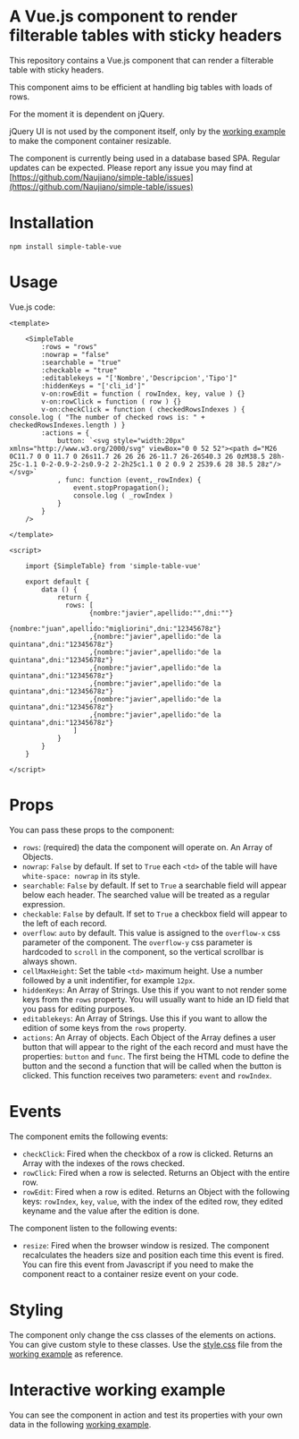 # A Vue.js component to render filterable tables with sticky headers

This repository contains a Vue.js component that can render a filterable table with sticky headers.

This component aims to be efficient at handling big tables with loads of rows.

For the moment it is dependent on jQuery.

jQuery UI is not used by the component itself, only by the [working example](http://rawgit.com/Naujiano/simple-table/master/working-example/index.html) to make the component container resizable.

The component is currently being used in a database based SPA. Regular updates can be expected. Please report any issue you may find at [https://github.com/Naujiano/simple-table/issues](https://github.com/Naujiano/simple-table/issues)

# Installation

```
npm install simple-table-vue
```

# Usage

Vue.js code:

```
<template>

    <SimpleTable 
        :rows = "rows"
        :nowrap = "false" 
        :searchable = "true" 
        :checkable = "true" 
        :editablekeys = "['Nombre','Descripcion','Tipo']" 
        :hiddenKeys = "['cli_id']" 
        v-on:rowEdit = function ( rowIndex, key, value ) {}
        v-on:rowClick = function ( row ) {}
        v-on:checkClick = function ( checkedRowsIndexes ) { console.log ( "The number of checked rows is: " + checkedRowsIndexes.length ) }
        :actions = {
            button: `<svg style="width:20px" xmlns="http://www.w3.org/2000/svg" viewBox="0 0 52 52"><path d="M26 0C11.7 0 0 11.7 0 26s11.7 26 26 26 26-11.7 26-26S40.3 26 0zM38.5 28h-25c-1.1 0-2-0.9-2-2s0.9-2 2-2h25c1.1 0 2 0.9 2 2S39.6 28 38.5 28z"/></svg>`
            , func: function (event,_rowIndex) {
                event.stopPropagation();
                console.log ( _rowIndex )
            }
        }
    />

</template>

<script>

    import {SimpleTable} from 'simple-table-vue'

    export default {
        data () {
            return {
              rows: [
                    {nombre:"javier",apellido:"",dni:""}
                    ,{nombre:"juan",apellido:"migliorini",dni:"12345678z"}
                    ,{nombre:"javier",apellido:"de la quintana",dni:"12345678z"}
                    ,{nombre:"javier",apellido:"de la quintana",dni:"12345678z"}
                    ,{nombre:"javier",apellido:"de la quintana",dni:"12345678z"}
                    ,{nombre:"javier",apellido:"de la quintana",dni:"12345678z"}
                    ,{nombre:"javier",apellido:"de la quintana",dni:"12345678z"}
                    ,{nombre:"javier",apellido:"de la quintana",dni:"12345678z"}
                ]
            }
        }
    }

</script>
```

# Props

You can pass these props  to the component:
- `rows`: (required) the data the component will operate on. An Array of Objects.
- `nowrap`: `False` by default. If set to `True` each `<td>` of the table will have `white-space: nowrap` in its style.
- `searchable`: `False` by default. If set to `True` a searchable field will appear below each header. The searched value will be treated as a regular expression.
- `checkable`: `False` by default. If set to `True` a checkbox field will appear to the left of each record.
- `overflow`: `auto` by default. This value is assigned to the `overflow-x` css parameter of the component. The `overflow-y` css parameter is hardcoded to `scroll` in the component, so the vertical scrollbar is always shown.
- `cellMaxHeight`: Set the table `<td>` maximum height. Use a number followed by a unit indentifier, for example `12px`.
- `hiddenKeys`: An Array of Strings. Use this if you want to not render some keys from the `rows` property. You will usually want to hide an ID field that you pass for editing purposes.
- `editablekeys`: An Array of Strings. Use this if you want to allow the edition of some keys from the `rows` property.
- `actions`: An Array of objects. Each Object of the Array defines a user button that will appear to the right of the each record and must have the properties: `button` and `func`. The first being the HTML code to define the button and the second a function that will be called when the button is clicked. This function receives two parameters: `event` and `rowIndex`.

# Events

The component emits the following events:
- `checkClick`: Fired when the checkbox of a row is clicked. Returns an Array with the indexes of the rows checked.
- `rowClick`: Fired when a row is selected. Returns an Object with the entire row.
- `rowEdit`: Fired when a row is edited. Returns an Object with the following keys: `rowIndex`, `key`, `value`, with the index of the edited row, they edited keyname and the value after the edition is done.

The component listen to the following events:
- `resize`: Fired when the browser window is resized. The component recalculates the headers size and position each time this event is fired. You can fire this event from Javascript if you need to make the component react to a container resize event on your code.

# Styling

The component only change the css classes of the elements on actions. You can give custom style to these classes. Use the [style.css](https://github.com/Naujiano/simple-table/blob/master/working-example/style.css) file from the [working example](http://rawgit.com/Naujiano/simple-table/master/working-example/index.html) as reference.

# Interactive working example

You can see the component in action and test its properties with your own data in the following [working example](http://rawgit.com/Naujiano/simple-table/master/working-example/index.html).

